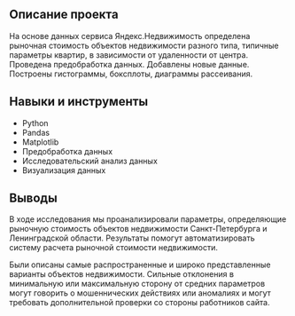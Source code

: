 ## **Описание проекта**  

На основе данных сервиса Яндекс.Недвижимость определена рыночная стоимость
объектов недвижимости разного типа, типичные параметры квартир, в зависимости от
удаленности от центра. Проведена предобработка данных. Добавлены новые данные.
Построены гистограммы, боксплоты, диаграммы рассеивания. 

## **Навыки и инструменты**  

- Python
- Pandas
- Matplotlib
- Предобработка данных
- Исследовательский анализ данных
- Визуализация данных

## **Выводы**  

В ходе исследования мы проанализировали параметры, определяющие рыночную стоимость объектов недвижимости Санкт-Петербурга и Ленинградской области. Результаты помогут автоматизировать систему расчета рыночной стоимости недвижимости.

Были описаны самые распространенные и широко представленные варианты объектов недвижимости. Сильные отклонения в минимальную или максимальную сторону от средних параметров могут говорить о мошеннических действиях или аномалиях и могут требовать дополнительной проверки со стороны работников сайта.

